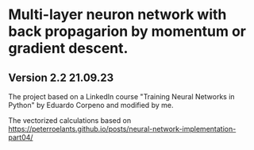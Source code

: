 # Multi-layer neuron network with back propagarion by momentum or gradient descent.

## Version 2.2  21.09.23

The project based on a LinkedIn course 
"Training Neural Networks in Python" by Eduardo Corpeno
and modified by me.

The vectorized calculations based on 
https://peterroelants.github.io/posts/neural-network-implementation-part04/